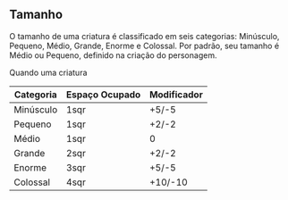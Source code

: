 ## Tamanho

O tamanho de uma criatura é classificado em seis categorias: Minúsculo, Pequeno, Médio, Grande, Enorme e Colossal. Por padrão, seu tamanho é Médio ou Pequeno, definido na criação do personagem.

Quando uma criatura 

| Categoria | Espaço Ocupado | Modificador |
| --------- | -------------- | ----------- |
| Minúsculo | 1sqr           | +5/-5       |
| Pequeno   | 1sqr           | +2/-2       |
| Médio     | 1sqr           | 0           |
| Grande    | 2sqr           | +2/-2       | 
| Enorme    | 3sqr           | +5/-5       |
| Colossal  | 4sqr           | +10/-10     |

